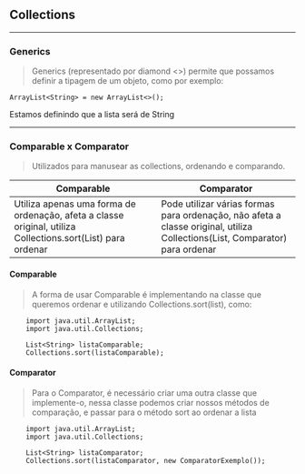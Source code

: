 ## Collections

---

### Generics

> Generics (representado por diamond <>) permite que possamos definir a tipagem de um objeto, como por exemplo:

`ArrayList<String> = new ArrayList<>(); `

Estamos definindo que a lista será de String


---

### Comparable x Comparator

> Utilizados para manusear as collections, ordenando e comparando.

| Comparable                                                                                                  | Comparator                                                                                                                  |
|-------------------------------------------------------------------------------------------------------------|-----------------------------------------------------------------------------------------------------------------------------|
| Utiliza apenas uma forma de ordenação, afeta a classe original, utiliza Collections.sort(List) para ordenar | Pode utilizar várias formas para ordenação, não afeta a classe original, utiliza Collections(List, Comparator) para ordenar |

#### Comparable
> A forma de usar Comparable é implementando na classe que queremos ordenar e utilizando Collections.sort(list), como:

```
    import java.util.ArrayList;
    import java.util.Collections;

    List<String> listaComparable;
    Collections.sort(listaComparable); 
``` 

#### Comparator

> Para o Comparator, é necessário criar uma outra classe que implemente-o, nessa classe podemos criar nossos métodos de comparação, e passar para o método sort ao ordenar a lista

```
    import java.util.ArrayList;
    import java.util.Collections;

    List<String> listaComparator;
    Collections.sort(listaComparator, new ComparatorExemplo()); 
``` 



